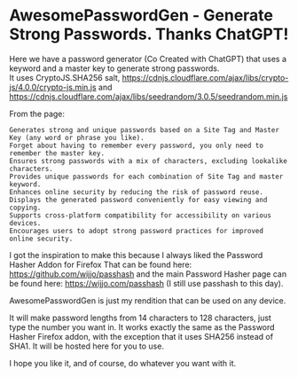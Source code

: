 # AwesomePasswordGen - Generate Strong Passwords.  Thanks ChatGPT!

Here we have a password generator (Co Created with ChatGPT) that uses a keyword and a master key to generate strong passwords.  
It uses CryptoJS.SHA256 salt, https://cdnjs.cloudflare.com/ajax/libs/crypto-js/4.0.0/crypto-js.min.js and https://cdnjs.cloudflare.com/ajax/libs/seedrandom/3.0.5/seedrandom.min.js

From the page: 

    Generates strong and unique passwords based on a Site Tag and Master Key (any word or phrase you like).
    Forget about having to remember every password, you only need to remember the master key.
    Ensures strong passwords with a mix of characters, excluding lookalike characters.
    Provides unique passwords for each combination of Site Tag and master keyword.
    Enhances online security by reducing the risk of password reuse.
    Displays the generated password conveniently for easy viewing and copying.
    Supports cross-platform compatibility for accessibility on various devices.
    Encourages users to adopt strong password practices for improved online security.

I got the inspiration to make this because I always liked the Password Hasher Addon for Firefox  That can be found here:  https://github.com/wijjo/passhash and the main Password Hasher page can be found here: https://wijjo.com/passhash (I still use passhash to this day).

AwesomePasswordGen is just my rendition that can be used on any device.

It will make password lengths from 14 characters to 128 characters, just type the number you want in.
It works exactly the same as the Password Hasher Firefox addon, with the exception that it uses SHA256 instead of SHA1.
It will be hosted here for you to use.

I hope you like it, and of course, do whatever you want with it. 




